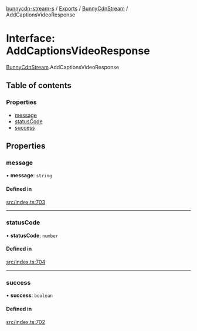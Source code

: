 [bunnycdn-stream-s](../README.md) / [Exports](../modules.md) / [BunnyCdnStream](../modules/BunnyCdnStream.md) / AddCaptionsVideoResponse

# Interface: AddCaptionsVideoResponse

[BunnyCdnStream](../modules/BunnyCdnStream.md).AddCaptionsVideoResponse

## Table of contents

### Properties

- [message](BunnyCdnStream.AddCaptionsVideoResponse.md#message)
- [statusCode](BunnyCdnStream.AddCaptionsVideoResponse.md#statuscode)
- [success](BunnyCdnStream.AddCaptionsVideoResponse.md#success)

## Properties

### message

• **message**: `string`

#### Defined in

[src/index.ts:703](https://github.com/Sterrenhemel/bunnycdn-stream/blob/2954655/src/index.ts#L703)

___

### statusCode

• **statusCode**: `number`

#### Defined in

[src/index.ts:704](https://github.com/Sterrenhemel/bunnycdn-stream/blob/2954655/src/index.ts#L704)

___

### success

• **success**: `boolean`

#### Defined in

[src/index.ts:702](https://github.com/Sterrenhemel/bunnycdn-stream/blob/2954655/src/index.ts#L702)
